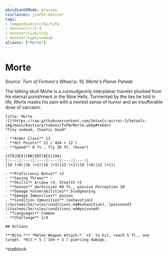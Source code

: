 ```yaml
---
obsidianUIMode: preview
cssclasses: json5e-monster
tags:
- compendium/src/5e/tofw
- monster/cr/1-4
- monster/size/tiny
- monster/type/undead
aliases: ["Morte"]
---
```

# Morte
*Source: Turn of Fortune's Wheel p. 10, Morte's Planar Parade*  

The talking skull Morte is a curmudgeonly interplanar traveler plucked from his eternal punishment in the Nine Hells. Tormented by the lies he told in life, Morte masks his pain with a morbid sense of humor and an insufferable dose of sarcasm.

```ad-statblock
title: Morte
![](https://raw.githubusercontent.com/5etools-mirror-2/5etools-img/main/bestiary/tokens/ToFW/Morte.webp#token)
*Tiny undead, Chaotic Good*

- **Armor Class** 13
- **Hit Points** 22 (`4d4 + 12`)
- **Speed** 0 ft., fly 30 ft. (hover)

|STR|DEX|CON|INT|WIS|CHA|
|:---:|:---:|:---:|:---:|:---:|:---:|
|10 (+0)|16 (+3)|16 (+3)|13 (+1)|10 (+0)|12 (+1)|

- **Proficiency Bonus** +2
- **Saving Throws** ⏤
- **Skills** Arcana +3, Stealth +5
- **Senses** darkvision 60 ft., passive Perception 10
- **Damage Vulnerabilities** bludgeoning
- **Damage Immunities** poison
- **Condition Immunities** [exhaustion](/Systems/5e/rules/conditions.md#exhaustion), [poisoned](/Systems/5e/rules/conditions.md#poisoned)
- **Languages** Common
- **Challenge** 1/4

## Actions

***Bite.*** *Melee Weapon Attack:* `+5` to hit, reach 5 ft., one target. *Hit:* 5 (`1d4 + 3`) piercing damage.
```
^statblock